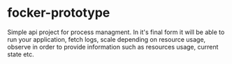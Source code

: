 # focker-prototype
Simple api project for process managment. In it's final form it will be able to run your application, fetch logs, scale depending on resource usage,
observe in order to provide information such as resources usage, current state etc.



